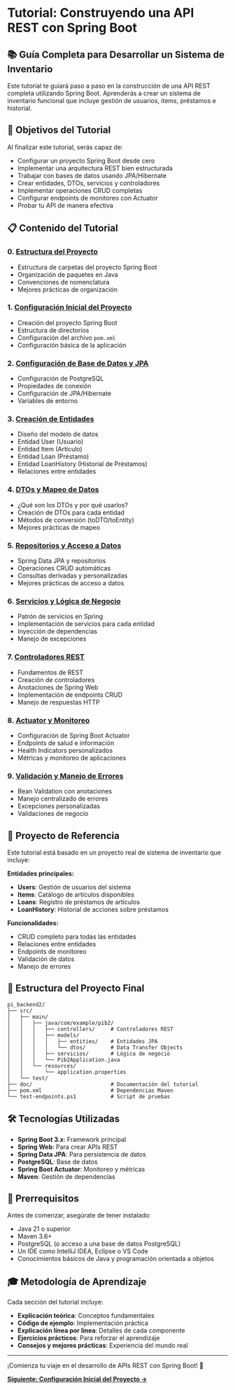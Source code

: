 # Tutorial: Construyendo una API REST con Spring Boot

## 📚 Guía Completa para Desarrollar un Sistema de Inventario

Este tutorial te guiará paso a paso en la construcción de una API REST completa utilizando Spring Boot. Aprenderás a crear un sistema de inventario funcional que incluye gestión de usuarios, items, préstamos e historial.

## 🎯 Objetivos del Tutorial

Al finalizar este tutorial, serás capaz de:
- Configurar un proyecto Spring Boot desde cero
- Implementar una arquitectura REST bien estructurada
- Trabajar con bases de datos usando JPA/Hibernate
- Crear entidades, DTOs, servicios y controladores
- Implementar operaciones CRUD completas
- Configurar endpoints de monitoreo con Actuator
- Probar tu API de manera efectiva

## 📋 Contenido del Tutorial

### 0. [Estructura del Proyecto](00-estructura-proyecto.md)
- Estructura de carpetas del proyecto Spring Boot
- Organización de paquetes en Java
- Convenciones de nomenclatura
- Mejores prácticas de organización

### 1. [Configuración Inicial del Proyecto](01-configuracion-inicial.md)
- Creación del proyecto Spring Boot
- Estructura de directorios
- Configuración del archivo `pom.xml`
- Configuración básica de la aplicación

### 2. [Configuración de Base de Datos y JPA](02-configuracion-database.md)
- Configuración de PostgreSQL
- Propiedades de conexión
- Configuración de JPA/Hibernate
- Variables de entorno

### 3. [Creación de Entidades](03-entidades-modelos.md)
- Diseño del modelo de datos
- Entidad User (Usuario)
- Entidad Item (Artículo)
- Entidad Loan (Préstamo)
- Entidad LoanHistory (Historial de Préstamos)
- Relaciones entre entidades

### 4. [DTOs y Mapeo de Datos](04-dtos-mapeo.md)
- ¿Qué son los DTOs y por qué usarlos?
- Creación de DTOs para cada entidad
- Métodos de conversión (toDTO/toEntity)
- Mejores prácticas de mapeo

### 5. [Repositorios y Acceso a Datos](05-repositorios-acceso-datos.md)
- Spring Data JPA y repositorios
- Operaciones CRUD automáticas
- Consultas derivadas y personalizadas
- Mejores prácticas de acceso a datos

### 6. [Servicios y Lógica de Negocio](06-servicios-logica-negocio.md)
- Patrón de servicios en Spring
- Implementación de servicios para cada entidad
- Inyección de dependencias
- Manejo de excepciones

### 7. [Controladores REST](07-controladores-rest.md)
- Fundamentos de REST
- Creación de controladores
- Anotaciones de Spring Web
- Implementación de endpoints CRUD
- Manejo de respuestas HTTP

### 8. [Actuator y Monitoreo](08-actuator-monitoreo.md)
- Configuración de Spring Boot Actuator
- Endpoints de salud e información
- Health Indicators personalizados
- Métricas y monitoreo de aplicaciones

### 9. [Validación y Manejo de Errores](09-validacion-manejo-errores.md)
- Bean Validation con anotaciones
- Manejo centralizado de errores
- Excepciones personalizadas
- Validaciones de negocio

## 🚀 Proyecto de Referencia

Este tutorial está basado en un proyecto real de sistema de inventario que incluye:

**Entidades principales:**
- **Users**: Gestión de usuarios del sistema
- **Items**: Catálogo de artículos disponibles
- **Loans**: Registro de préstamos de artículos
- **LoanHistory**: Historial de acciones sobre préstamos

**Funcionalidades:**
- CRUD completo para todas las entidades
- Relaciones entre entidades
- Endpoints de monitoreo
- Validación de datos
- Manejo de errores

## 📁 Estructura del Proyecto Final

```
pi_backend2/
├── src/
│   ├── main/
│   │   ├── java/com/example/pib2/
│   │   │   ├── controllers/     # Controladores REST
│   │   │   ├── models/
│   │   │   │   ├── entities/    # Entidades JPA
│   │   │   │   └── dtos/        # Data Transfer Objects
│   │   │   ├── servicios/       # Lógica de negocio
│   │   │   └── Pib2Application.java
│   │   └── resources/
│   │       └── application.properties
│   └── test/
├── doc/                         # Documentación del tutorial
├── pom.xml                      # Dependencias Maven
└── test-endpoints.ps1           # Script de pruebas
```

## 🛠️ Tecnologías Utilizadas

- **Spring Boot 3.x**: Framework principal
- **Spring Web**: Para crear APIs REST
- **Spring Data JPA**: Para persistencia de datos
- **PostgreSQL**: Base de datos
- **Spring Boot Actuator**: Monitoreo y métricas
- **Maven**: Gestión de dependencias

## 📝 Prerrequisitos

Antes de comenzar, asegúrate de tener instalado:
- Java 21 o superior
- Maven 3.6+
- PostgreSQL (o acceso a una base de datos PostgreSQL)
- Un IDE como IntelliJ IDEA, Eclipse o VS Code
- Conocimientos básicos de Java y programación orientada a objetos

## 🎓 Metodología de Aprendizaje

Cada sección del tutorial incluye:

- **Explicación teórica**: Conceptos fundamentales
- **Código de ejemplo**: Implementación práctica
- **Explicación línea por línea**: Detalles de cada componente
- **Ejercicios prácticos**: Para reforzar el aprendizaje
- **Consejos y mejores prácticas**: Experiencia del mundo real

---

¡Comienza tu viaje en el desarrollo de APIs REST con Spring Boot! 🚀

[**Siguiente: Configuración Inicial del Proyecto →**](01-configuracion-inicial.md)
